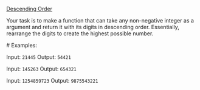 [Descending Order](https://www.codewars.com/kata/descending-order/train/rust)

Your task is to make a function that can take any non-negative integer as a argument and return it with its digits in descending order. Essentially, rearrange the digits to create the highest possible number.

\# Examples:

Input: `21445` Output: `54421`

Input: `145263` Output: `654321`

Input: `1254859723` Output: `9875543221`